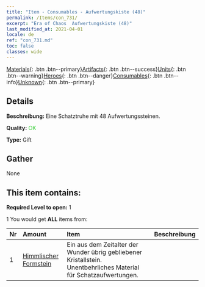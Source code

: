 ```yaml
---
title: "Item - Consumables - Aufwertungskiste (48)"
permalink: /Items/con_731/
excerpt: "Era of Chaos  Aufwertungskiste (48)"
last_modified_at: 2021-04-01
locale: de
ref: "con_731.md"
toc: false
classes: wide
---
```

 [Materials](/de/Items/){: .btn .btn--primary}[Artifacts](/de/Items/Artifacts/){: .btn .btn--success}[Units](/de/Items/Units/){: .btn .btn--warning}[Heroes](/de/Items/Heroes/){: .btn .btn--danger}[Consumables](/de/Items/Consumables/){: .btn .btn--info}[Unknown](/de/Items/Unknown/){: .btn .btn--primary}

## Details
 **Beschreibung:** Eine Schatztruhe mit 48 Aufwertungssteinen.

 **Quality:** <span style="color: #32CD32">OK</span>

 **Type:** Gift

## Gather

  None

## This item contains:

 **Required Level to open:** 1

 1 You would get **ALL** items  from:

  | Nr | Amount |     Item    | Beschreibung |
  |:---|:-------|:------------|:-----------:|
  | 1 | [Himmlischer Formstein](/de/Items/art_188/) | Ein aus dem Zeitalter der Wunder übrig gebliebener Kristallstein. Unentbehrliches Material für Schatzaufwertungen. | 
